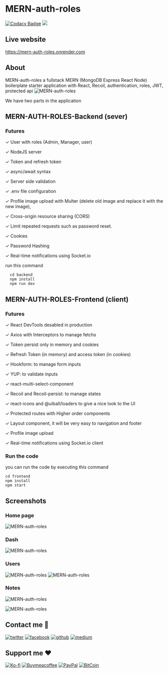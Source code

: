 # MERN-auth-roles

[![Codacy Badge](https://app.codacy.com/project/badge/Grade/8a4f92ef7e004d4b9e42cf70fc0376f9)](https://www.codacy.com/gh/adelpro/MERN-auth-roles-boilerplate/dashboard?utm_source=github.com&amp;utm_medium=referral&amp;utm_content=adelpro/MERN-auth-roles-boilerplate&amp;utm_campaign=Badge_Grade)
![](https://komarev.com/ghpvc/?username=adelpro&style=flat-squar&color=brightgreen)

## Live website

https://mern-auth-roles.onrender.com

## About

MERN-auth-roles a fullstack MERN (MongoDB Express React Node) boilerplate starter application with React, Recoil, authentication, roles, JWT, protected api
![MERN-auth-roles](https://i.imgur.com/7J6c8Rf.png)

We have two parts in the application

## MERN-AUTH-ROLES-Backend (sever)

### Futures

✓ User with roles (Admin, Manager, user)

✓ NodeJS server

✓ Token and refresh token

✓ async/await syntax

✓ Server side validation

✓ .env file configuration

✓ Profile image upload with Multer (delete old image and replace it with the new image),

✓ Cross-origin resource sharing (CORS)

✓ Limit repeated requests such as password reset.

✓ Cookies

✓ Password Hashing

✓ Real-time notifications using Socket.io

run this command

```
  cd backend
  npm install
  npm run dev
```

## MERN-AUTH-ROLES-Frontend (client)

### Futures

✓ React DevTools desabled in production

✓ Axios with Interceptors to manage fetchs

✓ Token persist only in memory and cookies

✓ Refresh Token (in memory) and access token (in cookies)

✓ Hookform: to manage form inputs

✓ YUP: to validate inputs

✓ react-multi-select-component

✓ Recoil and Recoil-persist: to manage states

✓ react-icons and @uiball/loaders to give a nice look to the UI

✓ Protected routes with Higher order components

✓ Layout component, it will be very easy to navigation and footer

✓ Profile image upload

✓ Real-time notifications using Socket.io client

### Run the code

you can run the code by executing this command

```
cd frontend
npm install
npm start
```

## Screenshots

### Home page

![MERN-auth-roles](https://i.imgur.com/mdgQyZl.png)

### Dash

![MERN-auth-roles](https://i.imgur.com/gtNEg1i.png)

### Users

![MERN-auth-roles](https://i.imgur.com/om4vVoP.png)
![MERN-auth-roles](https://i.imgur.com/blwnrf2.png)

### Notes

![MERN-auth-roles](https://i.imgur.com/H6bnSRm.png)

![MERN-auth-roles](https://i.imgur.com/08gyywr.png)

## Contact me 📨

[![twitter][1.1]][1]
[![facebook][2.1]][2]
[![github][3.1]][3]
[![medium][4.1]][4]

## Support me ❤️

[![Ko-fi](https://badgen.net/badge/icon/Kofi?icon=kofi&label)](https://ko-fi.com/adelbenyahia)
[![Buymeacoffee](https://badgen.net/badge/icon/buymeacoffee?icon=buymeacoffee&label)](https://www.buymeacoffee.com/Adel.benyahia/)
[![PayPal](https://badgen.net/badge/icon/PayPal?icon=https://simpleicons.now.sh/paypal/fff&label)](https://www.paypal.com/paypalme/adelbenyahia)
[![BitCoin](https://badgen.net/badge/icon/bitcoin?icon=bitcoin&label)](bitcoin:1PstR1HYTG8FbVRR7YZhQftYumVAURXuq7?label=Quranipfs&message=Payment%20to%20Quranipfs)

[1]: https://www.twitter.com/adelpro
[1.1]: http://i.imgur.com/tXSoThF.png "twitter icon with padding"
[2]: https://www.facebook.com/adel.benyahia
[2.1]: http://i.imgur.com/P3YfQoD.png "facebook icon with padding"
[3]: https://github.com/adelpro
[3.1]: http://i.imgur.com/0o48UoR.png "github icon with padding"
[4]: adelpro.medium.com
[4.1]: https://i.imgur.com/tijdQEw.png "medium icon with padding"